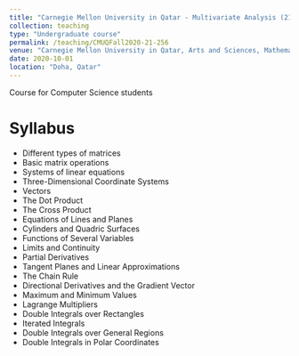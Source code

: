 ```yaml
---
title: "Carnegie Mellon University in Qatar - Multivariate Analysis (21-256)"
collection: teaching
type: "Undergraduate course"
permalink: /teaching/CMUQFall2020-21-256
venue: "Carnegie Mellon University in Qatar, Arts and Sciences, Mathematics"
date: 2020-10-01
location: "Doha, Qatar"
---
```


Course for Computer Science students

Syllabus
======

*  Different types of matrices
*  Basic matrix operations
*  Systems of linear equations
*  Three-Dimensional Coordinate Systems
*  Vectors
*  The Dot Product
*  The Cross Product
*  Equations of Lines and Planes
*  Cylinders and Quadric Surfaces
*  Functions of Several Variables
*  Limits and Continuity
*  Partial Derivatives
*  Tangent Planes and Linear Approximations
*  The Chain Rule
*  Directional Derivatives and the Gradient Vector
*  Maximum and Minimum Values
*  Lagrange Multipliers
*  Double Integrals over Rectangles
*  Iterated Integrals
*  Double Integrals over General Regions
*  Double Integrals in Polar Coordinates




